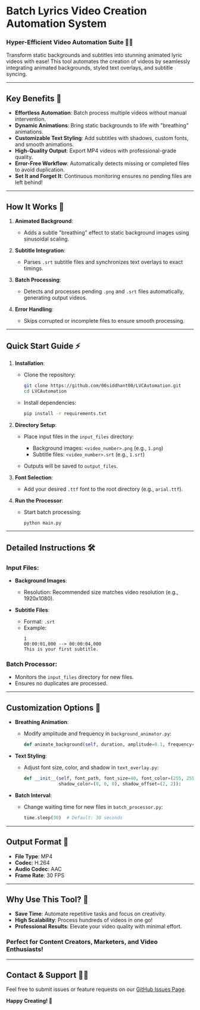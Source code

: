 # Batch Lyrics Video Creation Automation System

### Hyper-Efficient Video Automation Suite 🎥✨  
Transform static backgrounds and subtitles into stunning animated lyric videos with ease! This tool automates the creation of videos by seamlessly integrating animated backgrounds, styled text overlays, and subtitle syncing.

---

## **Key Benefits 🚀**
- **Effortless Automation**: Batch process multiple videos without manual intervention.  
- **Dynamic Animations**: Bring static backgrounds to life with "breathing" animations.  
- **Customizable Text Styling**: Add subtitles with shadows, custom fonts, and smooth animations.  
- **High-Quality Output**: Export MP4 videos with professional-grade quality.  
- **Error-Free Workflow**: Automatically detects missing or completed files to avoid duplication.  
- **Set It and Forget It**: Continuous monitoring ensures no pending files are left behind!  

---

## **How It Works 📜**
1. **Animated Background**:  
   - Adds a subtle "breathing" effect to static background images using sinusoidal scaling.  

2. **Subtitle Integration**:  
   - Parses `.srt` subtitle files and synchronizes text overlays to exact timings.  

3. **Batch Processing**:  
   - Detects and processes pending `.png` and `.srt` files automatically, generating output videos.  

4. **Error Handling**:  
   - Skips corrupted or incomplete files to ensure smooth processing.  

---

## **Quick Start Guide ⚡**
1. **Installation**:  
   - Clone the repository:  
     ```bash
     git clone https://github.com/00siddhant00/LVCAutomation.git
     cd LVCAutomation
     ```  
   - Install dependencies:  
     ```bash
     pip install -r requirements.txt
     ```

2. **Directory Setup**:  
   - Place input files in the `input_files` directory:  
     - Background images: `<video_number>.png` (e.g., `1.png`)  
     - Subtitle files: `<video_number>.srt` (e.g., `1.srt`)  

   - Outputs will be saved to `output_files`.

3. **Font Selection**:  
   - Add your desired `.ttf` font to the root directory (e.g., `arial.ttf`).  

4. **Run the Processor**:  
   - Start batch processing:  
     ```bash
     python main.py
     ```

---

## **Detailed Instructions 🛠️**
### **Input Files**:
- **Background Images**:  
  - Resolution: Recommended size matches video resolution (e.g., 1920x1080).  

- **Subtitle Files**:  
  - Format: `.srt`  
  - Example:  
    ```
    1
    00:00:01,000 --> 00:00:04,000
    This is your first subtitle.
    ```

### **Batch Processor**:
- Monitors the `input_files` directory for new files.  
- Ensures no duplicates are processed.  

---

## **Customization Options 🎨**
- **Breathing Animation**:  
  - Modify amplitude and frequency in `background_animator.py`:  
    ```python
    def animate_background(self, duration, amplitude=0.1, frequency=0.5):
    ```

- **Text Styling**:  
  - Adjust font size, color, and shadow in `text_overlay.py`:  
    ```python
    def __init__(self, font_path, font_size=40, font_color=(255, 255, 255),
                 shadow_color=(0, 0, 0), shadow_offset=(2, 2)):
    ```

- **Batch Interval**:  
  - Change waiting time for new files in `batch_processor.py`:  
    ```python
    time.sleep(30)  # Default: 30 seconds
    ```

---

## **Output Format 📼**
- **File Type**: MP4  
- **Codec**: H.264  
- **Audio Codec**: AAC  
- **Frame Rate**: 30 FPS  

---

## **Why Use This Tool? 🤔**
- **Save Time**: Automate repetitive tasks and focus on creativity.  
- **High Scalability**: Process hundreds of videos in one go!  
- **Professional Results**: Elevate your video quality with minimal effort.  

### **Perfect for Content Creators, Marketers, and Video Enthusiasts!**

---

## **Contact & Support 🧑‍💻**
Feel free to submit issues or feature requests on our [GitHub Issues Page](https://github.com/yourusername/batch-video-generator/issues).  

**Happy Creating! 🎉**
